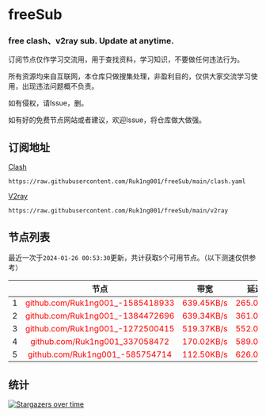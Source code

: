 # freeSub
### free clash、v2ray sub. Update at anytime.

订阅节点仅作学习交流用，用于查找资料，学习知识，不要做任何违法行为。

所有资源均来自互联网，本仓库只做搜集处理，非盈利目的，仅供大家交流学习使用，出现违法问题概不负责。

如有侵权，请Issue，删。

如有好的免费节点网站或者建议，欢迎Issue，将仓库做大做强。

## 订阅地址
[Clash](https://raw.githubusercontent.com/Ruk1ng001/freeSub/main/clash.yaml)
```
https://raw.githubusercontent.com/Ruk1ng001/freeSub/main/clash.yaml
```
[V2ray](https://raw.githubusercontent.com/Ruk1ng001/freeSub/main/v2ray)
```
https://raw.githubusercontent.com/Ruk1ng001/freeSub/main/v2ray
```

## 节点列表

最近一次于`2024-01-26 00:53:30`更新，共计获取`5`个可用节点。（以下测速仅供参考）

|  | 节点 | 带宽 | 延迟 |
|:-:|:--:|:--:|:--:|
 | 1 | <font color=red>github.com/Ruk1ng001_-1585418933</font> | <font color=red>639.45KB/s</font> | <font color=red>265.00ms</font> |
 | 2 | <font color=red>github.com/Ruk1ng001_-1384472696</font> | <font color=red>639.34KB/s</font> | <font color=red>361.00ms</font> |
 | 3 | <font color=red>github.com/Ruk1ng001_-1272500415</font> | <font color=red>519.37KB/s</font> | <font color=red>552.00ms</font> |
 | 4 | <font color=red>github.com/Ruk1ng001_337058472</font> | <font color=red>170.02KB/s</font> | <font color=red>589.00ms</font> |
 | 5 | <font color=red>github.com/Ruk1ng001_-585754714</font> | <font color=red>112.50KB/s</font> | <font color=red>626.00ms</font> |


## 统计

[![Stargazers over time](https://starchart.cc/Ruk1ng001/freeSub.svg)](https://starchart.cc/Ruk1ng001/freeSub)